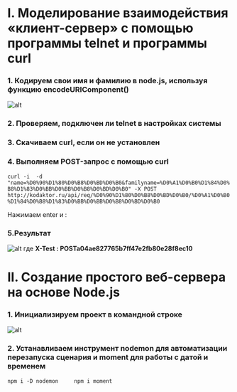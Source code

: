# I. Моделирование взаимодействия «клиент-сервер» с помощью программы telnet и программы curl
### 1. Кодируем свои имя и фамилию в node.js, используя функцию encodeURIComponent()
![alt](https://pp.userapi.com/c844722/v844722160/893e9/Mez2whLxRd0.jpg)
### 2. Проверяем, подключен ли telnet в настройках системы
### 3. Скачиваем curl, если он не установлен
### 4. Выполняем POST-запрос с помощью curl

`curl -i  -d "name=%D0%90%D1%80%D0%B8%D0%BD%D0%B0&familyname=%D0%A1%D0%B0%D1%84%D0%B8%D1%83%D0%BB%D0%BB%D0%B8%D0%BD%D0%B0" -X POST http://kodaktor.ru/api/req/%D0%90%D1%80%D0%B8%D0%BD%D0%B0/%D0%A1%D0%B0%D1%84%D0%B8%D1%83%D0%BB%D0%BB%D0%B8%D0%BD%D0%B0`
  
Нажимаем enter и :
### 5.Результат
![alt](https://pp.userapi.com/c845417/v845417550/872d0/UP2oj3kYSD8.jpg)
где __X-Test : POSTa04ae827765b7ff47e2fb80e28f8ec10__  

# II. Создание простого веб-сервера на основе Node.js
### 1. Инициализируем проект в командной строке
![alt](https://pp.userapi.com/c845417/v845417550/87561/4hESW4ymRv0.jpg)
### 2. Устанавливаем инструмент nodemon для автоматизации перезапуска сценария и moment для работы с датой и временем  
`npm i -D nodemon    
npm i moment`  

